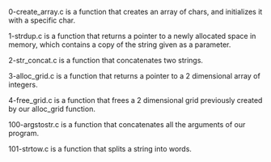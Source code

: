 0-create_array.c is a function that creates an array of chars, and initializes it with a specific char.
  
1-strdup.c is a function that returns a pointer to a newly allocated space in memory, which contains a copy of the string given as a parameter.
  
2-str_concat.c is a function that concatenates two strings.
  
3-alloc_grid.c is a function that returns a pointer to a 2 dimensional array of integers.
  
4-free_grid.c is a function that frees a 2 dimensional grid previously created by our alloc_grid function.
  
100-argstostr.c is a function that concatenates all the arguments of our program.
  
101-strtow.c is a function that splits a string into words.
